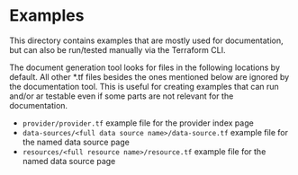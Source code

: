 # Examples

This directory contains examples that are mostly used for documentation, but can also be run/tested manually via the
Terraform CLI.

The document generation tool looks for files in the following locations by default. All other *.tf files besides the
ones mentioned below are ignored by the documentation tool. This is useful for creating examples that can run and/or ar
testable even if some parts are not relevant for the documentation.

* `provider/provider.tf` example file for the provider index page
* `data-sources/<full data source name>/data-source.tf` example file for the named data source page
* `resources/<full resource name>/resource.tf` example file for the named data source page
